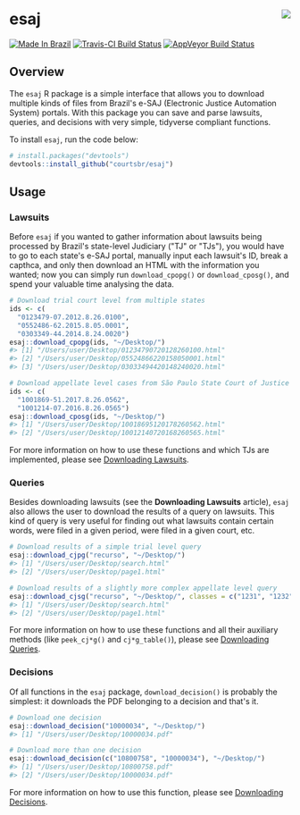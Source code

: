 
esaj <img src="man/figures/logo.png" align="right" />
=====================================================

[![Made In Brazil](https://img.shields.io/badge/made%20in-brazil-green.svg)](http://www.abj.org.br) [![Travis-CI Build Status](https://travis-ci.org/courtsbr/esaj.svg?branch=master)](https://travis-ci.org/courtsbr/esaj) [![AppVeyor Build Status](https://ci.appveyor.com/api/projects/status/github/courtsbr/esaj?branch=master&svg=true)](https://ci.appveyor.com/project/courtsbr/esaj)

Overview
--------

The `esaj` R package is a simple interface that allows you to download multiple kinds of files from Brazil's e-SAJ (Electronic Justice Automation System) portals. With this package you can save and parse lawsuits, queries, and decisions with very simple, tidyverse compliant functions.

To install `esaj`, run the code below:

``` r
# install.packages("devtools")
devtools::install_github("courtsbr/esaj")
```

Usage
-----

### Lawsuits

Before `esaj` if you wanted to gather information about lawsuits being processed by Brazil's state-level Judiciary ("TJ" or "TJs"), you would have to go to each state's e-SAJ portal, manually input each lawsuit's ID, break a capthca, and only then download an HTML with the information you wanted; now you can simply run `download_cpopg()` or `download_cposg()`, and spend your valuable time analysing the data.

``` r
# Download trial court level from multiple states
ids <- c(
  "0123479-07.2012.8.26.0100",
  "0552486-62.2015.8.05.0001",
  "0303349-44.2014.8.24.0020")
esaj::download_cpopg(ids, "~/Desktop/")
#> [1] "/Users/user/Desktop/01234790720128260100.html"
#> [2] "/Users/user/Desktop/05524866220158050001.html"
#> [3] "/Users/user/Desktop/03033494420148240020.html"

# Download appellate level cases from São Paulo State Court of Justice 
ids <- c(
  "1001869-51.2017.8.26.0562",
  "1001214-07.2016.8.26.0565")
esaj::download_cposg(ids, "~/Desktop/")
#> [1] "/Users/user/Desktop/10018695120178260562.html"
#> [2] "/Users/user/Desktop/10012140720168260565.html"
```

For more information on how to use these functions and which TJs are implemented, please see [Downloading Lawsuits](http://courtsbr.github.io/esaj/articles/download_lawsuit.html).

### Queries

Besides downloading lawsuits (see the **Downloading Lawsuits** article), `esaj` also allows the user to download the results of a query on lawsuits. This kind of query is very useful for finding out what lawsuits contain certain words, were filed in a given period, were filed in a given court, etc.

``` r
# Download results of a simple trial level query
esaj::download_cjpg("recurso", "~/Desktop/")
#> [1] "/Users/user/Desktop/search.html"
#> [2] "/Users/user/Desktop/page1.html"

# Download results of a slightly more complex appellate level query
esaj::download_cjsg("recurso", "~/Desktop/", classes = c("1231", "1232"))
#> [1] "/Users/user/Desktop/search.html"
#> [2] "/Users/user/Desktop/page1.html"
```

For more information on how to use these functions and all their auxiliary methods (like `peek_cj*g()` and `cj*g_table()`), please see [Downloading Queries](http://courtsbr.github.io/esaj/articles/download_query.html).

### Decisions

Of all functions in the `esaj` package, `download_decision()` is probably the simplest: it downloads the PDF belonging to a decision and that's it.

``` r
# Download one decision
esaj::download_decision("10000034", "~/Desktop/")
#> [1] "/Users/user/Desktop/10000034.pdf"

# Download more than one decision
esaj::download_decision(c("10800758", "10000034"), "~/Desktop/")
#> [1] "/Users/user/Desktop/10800758.pdf"
#> [2] "/Users/user/Desktop/10000034.pdf"
```

For more information on how to use this function, please see [Downloading Decisions](http://courtsbr.github.io/esaj/articles/download_decision.html).
